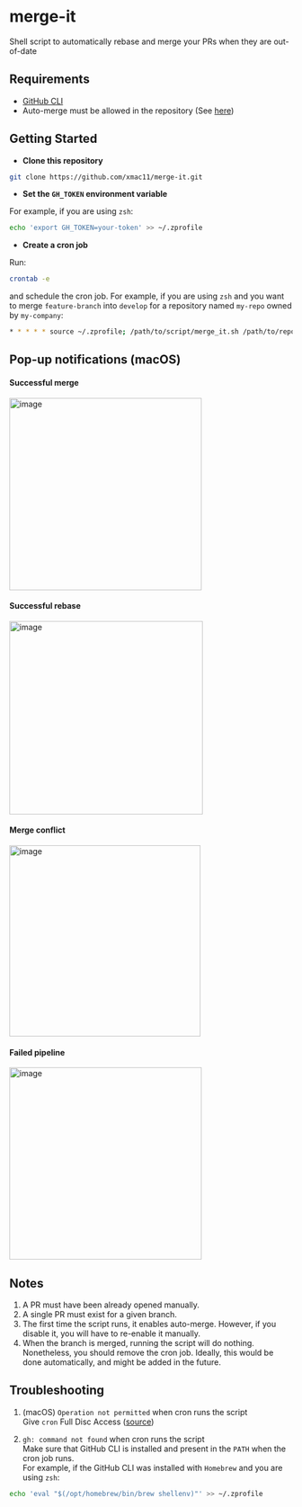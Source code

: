 # merge-it
Shell script to automatically rebase and merge your PRs when they are out-of-date

## Requirements
- [GitHub CLI](https://github.com/cli/cli#installation)
- Auto-merge must be allowed in the repository (See [here](https://docs.github.com/en/pull-requests/collaborating-with-pull-requests/incorporating-changes-from-a-pull-request/automatically-merging-a-pull-request))

## Getting Started
- **Clone this repository**
```bash
git clone https://github.com/xmac11/merge-it.git
```

- **Set the `GH_TOKEN` environment variable**

For example, if you are using `zsh`:

```bash
echo 'export GH_TOKEN=your-token' >> ~/.zprofile
```

- **Create a cron job**

Run:
```bash
crontab -e
```

and schedule the cron job. For example, if you are using `zsh` and you want to merge `feature-branch` into `develop` for a repository named `my-repo` owned by `my-company`:
```bash
* * * * * source ~/.zprofile; /path/to/script/merge_it.sh /path/to/repo my-company my-repo develop feature-branch >> /path/to/script/mergeit.log 2>&1
```

## Pop-up notifications (macOS)

#### Successful merge
<img width="342" alt="image" src="https://user-images.githubusercontent.com/55348322/222266830-d7737a25-088c-43ac-a138-3856b11661f9.png">

#### Successful rebase
<img width="344" alt="image" src="https://user-images.githubusercontent.com/55348322/222262816-fc4485ae-335d-42ae-8fa4-7304ac64e4ab.png">

#### Merge conflict
<img width="340" alt="image" src="https://user-images.githubusercontent.com/55348322/222266492-d53bc891-6232-43a2-b750-2570fe2243a3.png">

#### Failed pipeline
<img width="342" alt="image" src="https://user-images.githubusercontent.com/55348322/222262401-d0bdbbb4-fb7d-428d-a1f1-c73c6f092e0c.png">

## Notes
1. A PR must have been already opened manually.
2. A single PR must exist for a given branch.
3. The first time the script runs, it enables auto-merge. However, if you disable it, you will have to re-enable it manually.
4. When the branch is merged, running the script will do nothing. Nonetheless, you should remove the cron job. Ideally, this would be done automatically, and might be added in the future.

## Troubleshooting

1. (macOS) `Operation not permitted` when cron runs the script  
   Give `cron` Full Disc Access ([source](https://serverfault.com/questions/954586/osx-mojave-crontab-tmp-tmp-x-operation-not-permitted/1012212#1012212))


2. `gh: command not found` when cron runs the script  
   Make sure that GitHub CLI is installed and present in the `PATH` when the cron job runs.  
   For example, if the GitHub CLI was installed with `Homebrew` and you are using `zsh`:
```bash
echo 'eval "$(/opt/homebrew/bin/brew shellenv)"' >> ~/.zprofile 
```
